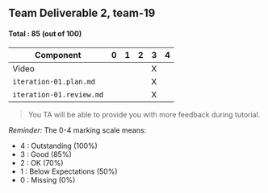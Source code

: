 ## Team Deliverable 2, team-19

#### Total : 85 (out of 100)

| Component   | 0    |  1   |  2   |  3   |  4   |
| ----------- | ---- | ---- | ---- | ---- | ---- |
| Video             |   |   |   | X |   |
| `iteration-01.plan.md`   |   |   |   | X |   |
| `iteration-01.review.md` |   |   |   | X |   |


 > You TA will be able to provide you with more feedback during tutorial.

_Reminder:_ The 0-4 marking scale means:

 * 4 : Outstanding (100%)
 * 3 : Good (85%)
 * 2 : OK (70%)
 * 1 : Below Expectations (50%)
 * 0 : Missing (0%)

